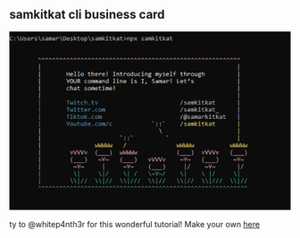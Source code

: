 
## samkitkat cli business card

![try npx samkitkat in your terminal to see this!](/samkitkatcli.PNG)




ty to @whitep4nth3r for this wonderful tutorial! Make your own [here](https://whitep4nth3r.com/blog/build-a-business-card-cli-tool/)

